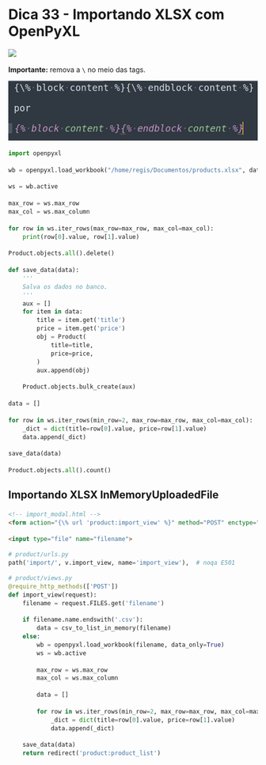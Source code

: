 # Dica 33 - Importando XLSX com OpenPyXL

<a href="https://youtu.be/_5pjqup_F64">
    <img src="../.gitbook/assets/youtube.png">
</a>

**Importante:** remova a `\` no meio das tags.

![](../.gitbook/assets/tags.png)

```python
import openpyxl

wb = openpyxl.load_workbook("/home/regis/Documentos/products.xlsx", data_only=True)

ws = wb.active

max_row = ws.max_row
max_col = ws.max_column

for row in ws.iter_rows(max_row=max_row, max_col=max_col):
    print(row[0].value, row[1].value)

Product.objects.all().delete()

def save_data(data):
    '''
    Salva os dados no banco.
    '''
    aux = []
    for item in data:
        title = item.get('title')
        price = item.get('price')
        obj = Product(
            title=title,
            price=price,
        )
        aux.append(obj)

    Product.objects.bulk_create(aux)

data = []

for row in ws.iter_rows(min_row=2, max_row=max_row, max_col=max_col):
    _dict = dict(title=row[0].value, price=row[1].value)
    data.append(_dict)

save_data(data)

Product.objects.all().count()
```

## Importando XLSX InMemoryUploadedFile

```html
<!-- import_modal.html -->
<form action="{\% url 'product:import_view' %}" method="POST" enctype="multipart/form-data">

<input type="file" name="filename">
```

```python
# product/urls.py
path('import/', v.import_view, name='import_view'),  # noqa E501
```

```python
# product/views.py
@require_http_methods(['POST'])
def import_view(request):
    filename = request.FILES.get('filename')

    if filename.name.endswith('.csv'):
        data = csv_to_list_in_memory(filename)
    else:
        wb = openpyxl.load_workbook(filename, data_only=True)
        ws = wb.active

        max_row = ws.max_row
        max_col = ws.max_column

        data = []

        for row in ws.iter_rows(min_row=2, max_row=max_row, max_col=max_col):
            _dict = dict(title=row[0].value, price=row[1].value)
            data.append(_dict)

    save_data(data)
    return redirect('product:product_list')
```
